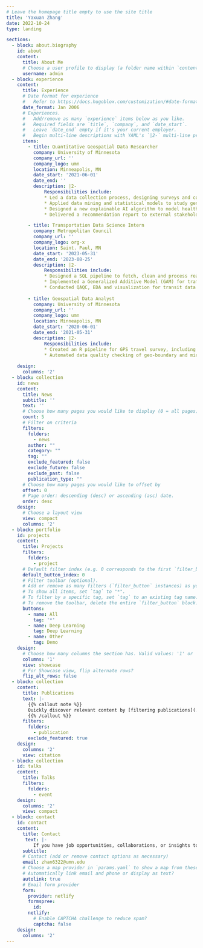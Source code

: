 ```yaml
---
# Leave the homepage title empty to use the site title
title: 'Yaxuan Zhang'
date: 2022-10-24
type: landing

sections:
  - block: about.biography
    id: about
    content:
      title: About Me
      # Choose a user profile to display (a folder name within `content/authors/`)
      username: admin
  - block: experience
    content:
      title: Experience
      # Date format for experience
      #   Refer to https://docs.hugoblox.com/customization/#date-format
      date_format: Jan 2006
      # Experiences.
      #   Add/remove as many `experience` items below as you like.
      #   Required fields are `title`, `company`, and `date_start`.
      #   Leave `date_end` empty if it's your current employer.
      #   Begin multi-line descriptions with YAML's `|2-` multi-line prefix.
      items:
        - title: Quantitative Geospatial Data Researcher
          company: University of Minnesota
          company_url: ''
          company_logo: umn
          location: Minneapolis, MN
          date_start: '2021-06-01'
          date_end: ''
          description: |2-
              Responsibilities include:
              * Led a data collection process, designing surveys and collecting georeferenced survey data from over 1000 users.
              * Applied data mining and statistical models to study gender discrepancies in mobility patterns.
              * Designed a new explainable AI algorithm to model health disparities related to mobility behaviors.
              * Delivered a recommendation report to external stakeholders (MnDOT) to inform policy-making decisions.

        - title: Transportation Data Science Intern
          company: Metropolitan Council
          company_url: ''
          company_logo: org-x
          location: Saint. Paul, MN
          date_start: '2023-05-31'
          date_end: '2023-08-25'
          description: |2-
              Responsibilities include:
              * Designed a SQL pipeline to fetch, clean and process real-time traffic data into an interactive web map dashboard.
              * Implemented a Generalized Additive Model (GAM) for traffic volume forecasting.
              * Conducted QAQC, EDA and visualization for transit data and delivered insights to internal stakeholders.
        
        - title: Geospatial Data Analyst
          company: University of Minnesota
          company_url: ''
          company_logo: umn
          location: Minneapolis, MN
          date_start: '2020-06-01'
          date_end: '2021-05-31'
          description: |2-
              Responsibilities include:
              * Created an R pipeline for GPS travel survey, including data quality control, trend clustering, and visualization.
              * Automated data quality checking of geo-boundary and microdata, achieving 100%+ efficiency improvement.
 
    design:
      columns: '2'
  - block: collection
    id: news
    content:
      title: News
      subtitle: ''
      text: ''
      # Choose how many pages you would like to display (0 = all pages)
      count: 5
      # Filter on criteria
      filters:
        folders:
          - news
        author: ""
        category: ""
        tag: ""
        exclude_featured: false
        exclude_future: false
        exclude_past: false
        publication_type: ""
      # Choose how many pages you would like to offset by
      offset: 0
      # Page order: descending (desc) or ascending (asc) date.
      order: desc
    design:
      # Choose a layout view
      view: compact
      columns: '2'
  - block: portfolio
    id: projects
    content:
      title: Projects
      filters:
        folders:
          - project
      # Default filter index (e.g. 0 corresponds to the first `filter_button` instance below).
      default_button_index: 0
      # Filter toolbar (optional).
      # Add or remove as many filters (`filter_button` instances) as you like.
      # To show all items, set `tag` to "*".
      # To filter by a specific tag, set `tag` to an existing tag name.
      # To remove the toolbar, delete the entire `filter_button` block.
      buttons:
        - name: All
          tag: '*'
        - name: Deep Learning
          tag: Deep Learning
        - name: Other
          tag: Demo
    design:
      # Choose how many columns the section has. Valid values: '1' or '2'.
      columns: '1'
      view: showcase
      # For Showcase view, flip alternate rows?
      flip_alt_rows: false
  - block: collection
    content:
      title: Publications
      text: |-
        {{% callout note %}}
        Quickly discover relevant content by [filtering publications](./publication/).
        {{% /callout %}}
      filters:
        folders:
          - publication
        exclude_featured: true
    design:
      columns: '2'
      view: citation
  - block: collection
    id: talks
    content:
      title: Talks
      filters:
        folders:
          - event
    design:
      columns: '2'
      view: compact
  - block: contact
    id: contact
    content:
      title: Contact
       text: |-
          If you have job opportunities, collaborations, or insights to share, please don't hesitate to connect.
      subtitle:
      # Contact (add or remove contact options as necessary)
      email: zhan6322@umn.edu
      # Choose a map provider in `params.yaml` to show a map from these coordinates
      # Automatically link email and phone or display as text?
      autolink: true
      # Email form provider
      form:
        provider: netlify
        formspree:
          id:
        netlify:
          # Enable CAPTCHA challenge to reduce spam?
          captcha: false
    design:
      columns: '2'
---
```

